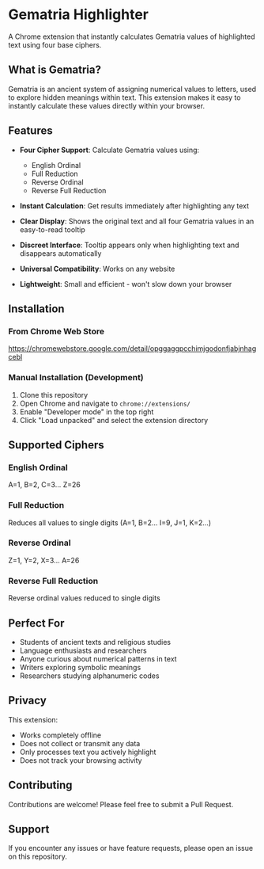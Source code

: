 # Gematria Highlighter
A Chrome extension that instantly calculates Gematria values of highlighted text using four base ciphers.

## What is Gematria?

Gematria is an ancient system of assigning numerical values to letters, used to explore hidden meanings within text. This extension makes it easy to instantly calculate these values directly within your browser.

## Features

- **Four Cipher Support**: Calculate Gematria values using:
  - English Ordinal
  - Full Reduction
  - Reverse Ordinal
  - Reverse Full Reduction

- **Instant Calculation**: Get results immediately after highlighting any text
- **Clear Display**: Shows the original text and all four Gematria values in an easy-to-read tooltip
- **Discreet Interface**: Tooltip appears only when highlighting text and disappears automatically
- **Universal Compatibility**: Works on any website
- **Lightweight**: Small and efficient - won't slow down your browser

## Installation

### From Chrome Web Store
https://chromewebstore.google.com/detail/opggaggpcchimjgodonfjabjnhagcebl

### Manual Installation (Development)
1. Clone this repository
2. Open Chrome and navigate to `chrome://extensions/`
3. Enable "Developer mode" in the top right
4. Click "Load unpacked" and select the extension directory

## Supported Ciphers

### English Ordinal
A=1, B=2, C=3... Z=26

### Full Reduction
Reduces all values to single digits (A=1, B=2... I=9, J=1, K=2...)

### Reverse Ordinal
Z=1, Y=2, X=3... A=26

### Reverse Full Reduction
Reverse ordinal values reduced to single digits

## Perfect For

- Students of ancient texts and religious studies
- Language enthusiasts and researchers
- Anyone curious about numerical patterns in text
- Writers exploring symbolic meanings
- Researchers studying alphanumeric codes

## Privacy

This extension:
- Works completely offline
- Does not collect or transmit any data
- Only processes text you actively highlight
- Does not track your browsing activity

## Contributing

Contributions are welcome! Please feel free to submit a Pull Request.

## Support

If you encounter any issues or have feature requests, please open an issue on this repository.
